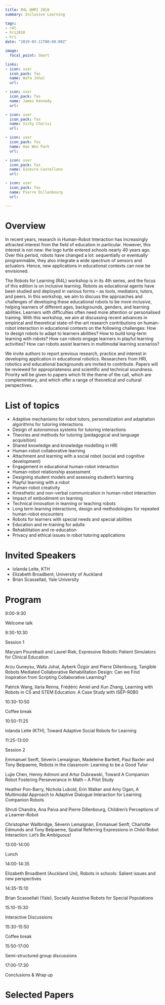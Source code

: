 ```yaml
---
title: R4L @HRI 2018
summary: Inclusive Learning

tags:
- r4l
- hri2018
- hri
date: "2019-03-11T00:00:00Z"

image:
  focal_point: Smart

links:
- icon: user
  icon_pack: fas
  name: Wafa Johal
  url:

- icon: user
  icon_pack: fas
  name: James Kennedy
  url: 

- icon: user
  icon_pack: fas
  name: Vicky Charisi
  url: 

- icon: user
  icon_pack: fas
  name: Hae Won Park
  url: 

- icon: user
  icon_pack: fas
  name: Ginevra Castellano
  url: 

- icon: user
  icon_pack: fas
  name: Pierre Dillenbourg
  url:

---
```

# Overview
In recent years, research in Human-Robot Interaction has increasingly attracted interest from the field of education in particular. However, this interest is not new: the logo turtle entered schools nearly 40 years ago. Over this period, robots have changed a lot: sequentially or eventually programmable, they also integrate a wide spectrum of sensors and actuators. Hence, new applications in educational contexts can now be envisioned.

The Robots for Learning (R4L) workshop is in its 4th series, and the focus of this edition is on inclusive learning. Robots as educational agents have been studied and deployed in various forms – as tools, mediators, tutors, and peers. In this workshop, we aim to discuss the approaches and challenges of developing these educational robots to be more inclusive, helping learners of different ages, backgrounds, genders, and learning abilities. Learners with difficulties often need more attention or personalised training. With this workshop, we aim at discussing recent advances in empirical and theoretical state-of-the-art research contributions on human-robot interaction in educational contexts on the following challenges:  How to design robots to adapt to learners abilities? How to build long-term learning with robots? How can robots engage learners in playful learning activities? How can robots assist learners in multimodal learning scenarios?

 

We invite authors to report previous research, practice and interest in developing application in educational robotics. Researchers from HRI, robotics and educational backgrounds are invited to contribute. Papers will be reviewed for appropriateness and scientific and technical soundness. Priority will be given to papers which fit the theme of the call, which are complementary, and which offer a range of theoretical and cultural perspectives.


# List of topics
- Adaptive mechanisms for robot tutors, personalization and adaptation algorithms for tutoring interactions
- Design of autonomous systems for tutoring interactions
- Theories and methods for tutoring (pedagogical and language acquisition)
- Shared knowledge and knowledge modelling in HRI
- Human-robot collaborative learning
- Attachment and learning with a social robot (social and cognitive development)
- Engagement in educational human-robot interaction
- Human-robot relationship assessment
- Designing student models and assessing student’s learning
- Playful learning with a robot
- Human-robot creativity
- Kinesthetic and non-verbal communication in human-robot interaction
- Impact of embodiment on learning
- Technical innovation in learning or teaching robots
- Long term learning interactions, design and methodologies for repeated human-robot encounters
- Robots for learners with special needs and special abilities
- Education and re-training for adults
- Rehabilitation and re-education
- Privacy and ethical issues in robot tutoring applications

# Invited Speakers
- Iolanda Leite, KTH
- Elizabeth Broadbent, University of Auckland 
- Brian Scassellati, Yale University

# Program 
9:00-9:30

Welcome talk

9:30-10:30

Session 1

Maryam Pourebadi and Laurel Riek, Expressive Robotic Patient Simulators for Clinical Education

Arzu Guneysu, Wafa Johal, Ayberk Özgür and Pierre Dillenbourg, Tangible Robots Mediated Collaborative Rehabilitation Design: Can we Find Inspiration from Scripting Collaborative Learning?

Patrick Wang, Ilaria Renna, Frédéric Amiel and Xun Zhang, Learning with Robots in CS and STEM Education: A Case Study with ISEP-R0B0

10:30-10:50

Coffee break

10:50-11:25

Iolanda Leite (KTH), Toward Adaptive Social Robots for Learning

11:25-13:00

Session 2

Emmanuel Senft, Séverin Lemaignan, Madeleine Bartlett, Paul Baxter and Tony Belpaeme, Robots in the classroom: Learning to be a Good Tutor

Lujie Chen, Henny Admoni and Artur Dubrawski, Toward A Companion Robot Fostering Perseverance in Math – A Pilot Study

Heather Pon-Barry, Nichola Lubold, Erin Walker and Amy Ogan, A Multimodal Approach to Adaptive Dialogue Interaction for Learning Companion Robots

Shruti Chandra, Ana Paiva and Pierre Dillenbourg, Children’s Perceptions of a Learner-Robot

Christopher Wallbridge, Séverin Lemaignan, Emmanuel Senft, Charlotte Edmunds and Tony Belpaeme, Spatial Referring Expressions in Child-Robot Interaction: Let’s Be Ambiguous!

13:00-14:00

Lunch

14:00-14:35

Elizabeth Broadbent (Auckland Uni), Robots in schools: Salient issues and new perspectives   

14:35-15:10

Brian Scassellati (Yale), Socially Assistive Robots for Special Populations

15:10-15:30

Interactive Discussions

15:30-15:50

Coffee break

15:50-17:00

Semi-structured group discussions

17:00-17:30

Conclusions & Wrap up

# Selected Papers
